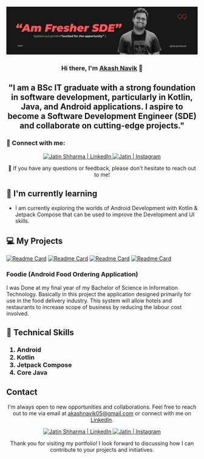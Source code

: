 <p align="center">
  <a href="https://www.linkedin.com/in/akash-navik-38007617a/" target="_blank" rel="noreferrer">
    <img src="https://github.com/AkashNavik/AkashNavik/blob/main/Black%20Liquid%20Minimalist%20Daily%20Quotes%20LinkedIn%20Banner.jpg" alt="My banner">
  </a>
</p>

<h3 align="center">Hi there, I'm <a href="https://www.linkedin.com/in/akash-navik-38007617a/" target="_blank" rel="noreferrer">Akash Navik</a> 👋</h3>

<h2 align="center">"I am a BSc IT graduate with a strong foundation in software development, particularly in Kotlin, Java, and Android applications. I aspire to become a Software Development Engineer (SDE) and collaborate on cutting-edge projects."</h2>

### 🤝 Connect with me:

<p align="center">
  <a href="https://www.linkedin.com/in/akash-navik-38007617a/">
    <img src="https://raw.githubusercontent.com/jatin99/jatin99.github.io/main/images/linkedin.svg" alt="Jatin Shharma | LinkedIn" width="21px"/>
  </a>
  <a href="https://instagram.com/_akashnavik">
    <img src="https://raw.githubusercontent.com/jatin99/jatin99.github.io/main/images/instagram.svg" alt="Jatin | Instagram" width="21px"/>
  </a>
</p>
<p align="center">💬 If you have any questions or feedback, please don't hesitate to reach out to me!</p>

## 🌱 I'm currently learning

- I am currently exploring the worlds of Android Development with Kotlin & Jetpack Compose that can be used to improve the Development and UI skills. 

## 💻 My Projects 

[![Readme Card](https://github-readme-stats.vercel.app/api/pin/?username=AkashNavik&repo=AlgorithmApp)](https://github.com/AkashNavik/AlgorithmApp)
[![Readme Card](https://github-readme-stats.vercel.app/api/pin/?username=AkashNavik&repo=Conuter)](https://github.com/AkashNavik/Conuter)
[![Readme Card](https://github-readme-stats.vercel.app/api/pin/?username=AkashNavik&repo=BMI-Body-Mass-Calculator-)](https://github.com/AkashNavik/BMI-Body-Mass-Calculator-)
[![Readme Card](https://github-readme-stats.vercel.app/api/pin/?username=AkashNavik&repo=Rock-Paper-Sciossor-Game)](https://github.com/AkashNavik/Rock-Paper-Sciossor-Game)

<h3>Foodie (Android Food Ordering Application)</h3> 
I was Done at my final year of my Bachelor of Science in Information Technology. Basically in this project the application designed primarily for use in the food delivery industry. This system will allow hotels and restaurants to increase scope of business by reducing the labour cost involved.


## 💼 Technical Skills

<p align="center">
<!--   <img src="https://img.shields.io/badge/Java-007396?style=for-the-badge&logo=java&logoColor=white" alt="Java"> -->
  <h3>
  <ol>
    <li>Android</li>
    <li>Kotlin</li>
    <li>Jetpack Compose</li>
    <li>Core Java</li>
  </ol>
  </h3>
</p>

## Contact

<p align="center">I'm always open to new opportunities and collaborations. Feel free to reach out to me via email at <a href="mailto:akashnavik05@gmail.com">akashnavik05@gmail.com</a> or connect with me on <a href="https://www.linkedin.com/in/akash-navik-38007617a">LinkedIn</a>.</p>

<p align="center">
  <a href="https://www.linkedin.com/in/akash-navik-38007617a/">
    <img src="https://raw.githubusercontent.com/jatin99/jatin99.github.io/main/images/linkedin.svg" alt="Jatin Shharma | LinkedIn" width="21px"/>
  </a>
  <a href="https://instagram.com/_akashnavik">
    <img src="https://raw.githubusercontent.com/jatin99/jatin99.github.io/main/images/instagram.svg" alt="Jatin | Instagram" width="21px"/>
  </a>
</p>
  
<p align="center">Thank you for visiting my portfolio! I look forward to discussing how I can contribute to your projects and initiatives.</p>

